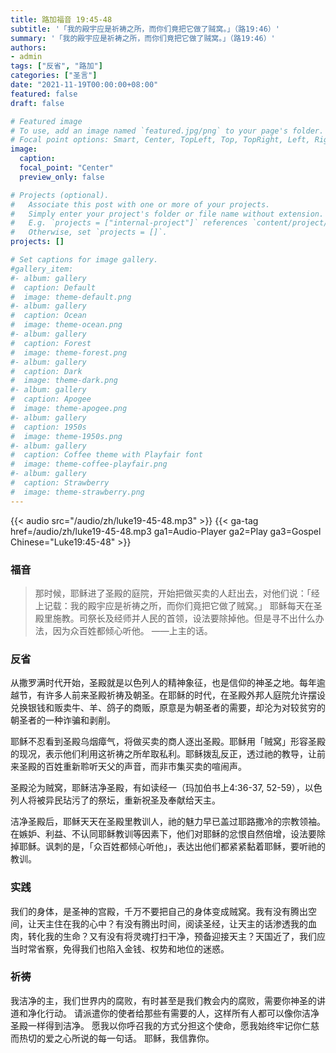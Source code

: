 ```yaml
---
title: 路加福音 19:45-48
subtitle: '「我的殿宇应是祈祷之所，而你们竟把它做了贼窝。」（路19:46）'
summary: '「我的殿宇应是祈祷之所，而你们竟把它做了贼窝。」（路19:46）'
authors:
- admin
tags: ["反省", "路加"]
categories: ["圣言"]
date: "2021-11-19T00:00:00+08:00"
featured: false
draft: false

# Featured image
# To use, add an image named `featured.jpg/png` to your page's folder.
# Focal point options: Smart, Center, TopLeft, Top, TopRight, Left, Right, BottomLeft, Bottom, BottomRight
image:
  caption:
  focal_point: "Center"
  preview_only: false

# Projects (optional).
#   Associate this post with one or more of your projects.
#   Simply enter your project's folder or file name without extension.
#   E.g. `projects = ["internal-project"]` references `content/project/deep-learning/index.md`.
#   Otherwise, set `projects = []`.
projects: []

# Set captions for image gallery.
#gallery_item:
#- album: gallery
#  caption: Default
#  image: theme-default.png
#- album: gallery
#  caption: Ocean
#  image: theme-ocean.png
#- album: gallery
#  caption: Forest
#  image: theme-forest.png
#- album: gallery
#  caption: Dark
#  image: theme-dark.png
#- album: gallery
#  caption: Apogee
#  image: theme-apogee.png
#- album: gallery
#  caption: 1950s
#  image: theme-1950s.png
#- album: gallery
#  caption: Coffee theme with Playfair font
#  image: theme-coffee-playfair.png
#- album: gallery
#  caption: Strawberry
#  image: theme-strawberry.png
---
```


{{< audio src="/audio/zh/luke19-45-48.mp3" >}}
{{< ga-tag href=/audio/zh/luke19-45-48.mp3 ga1=Audio-Player ga2=Play ga3=Gospel Chinese="Luke19:45-48" >}}

### 福音
> 那时候，耶稣进了圣殿的庭院，开始把做买卖的人赶出去，对他们说：「经上记载：我的殿宇应是祈祷之所，而你们竟把它做了贼窝。」 耶稣每天在圣殿里施教。司祭长及经师并人民的首领，设法要除掉他。但是寻不出什么办法，因为众百姓都倾心听他。 ——上主的话。

### 反省
从撒罗满时代开始，圣殿就是以色列人的精神象征，也是信仰的神圣之地。每年逾越节，有许多人前来圣殿祈祷及朝圣。在耶稣的时代，在圣殿外邦人庭院允许摆设兑换银钱和贩卖牛、羊、鸽子的商贩，原意是为朝圣者的需要，却沦为对较贫穷的朝圣者的一种诈骗和剥削。

耶稣不忍看到圣殿乌烟瘴气，将做买卖的商人逐出圣殿。耶稣用「贼窝」形容圣殿的现况，表示他们利用这祈祷之所牟取私利。耶稣拨乱反正，透过祂的教导，让前来圣殿的百姓重新聆听天父的声音，而非市集买卖的喧闹声。

圣殿沦为贼窝，耶稣洁净圣殿，有如读经一（玛加伯书上4:36-37, 52-59），以色列人将被异民玷污了的祭坛，重新祝圣及奉献给天主。

洁净圣殿后，耶稣天天在圣殿里教训人，祂的魅力早已盖过耶路撒冷的宗教领袖。在嫉妒、利益、不认同耶稣教训等因素下，他们对耶稣的忿恨自然倍增，设法要除掉耶稣。讽刺的是，「众百姓都倾心听他」，表达出他们都紧紧黏着耶稣，要听祂的教训。

### 实践
我们的身体，是圣神的宫殿，千万不要把自己的身体变成贼窝。我有没有腾出空间，让天主住在我的心中？有没有腾出时间，阅读圣经，让天主的话渗透我的血肉，转化我的生命？又有没有将灵魂打扫干净，预备迎接天主？天国近了，我们应当时常省察，免得我们也陷入金钱、权势和地位的迷惑。

### 祈祷
我洁净的主，我们世界内的腐败，有时甚至是我们教会内的腐败，需要你神圣的讲道和净化行动。 请派遣你的使者给那些有需要的人，这样所有人都可以像你洁净圣殿一样得到洁净。 愿我以你呼召我的方式分担这个使命，愿我始终牢记你仁慈而热切的爱之心所说的每一句话。 耶稣，我信靠你。
